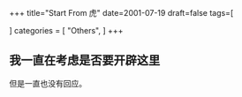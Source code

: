 +++
title="Start From 虎"
date=2001-07-19
draft=false
tags=[
    
]
categories = [
    "Others",
]
+++

## 我一直在考虑是否要开辟这里

但是一直也没有回应。